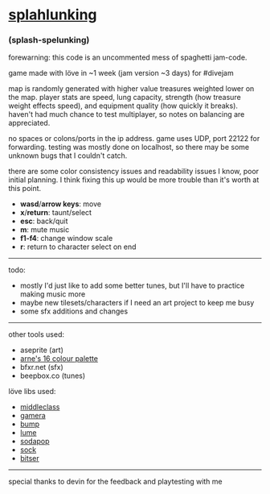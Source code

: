 # [splahlunking](https://xhg.itch.io/splahlunking)
### (splash-spelunking)

forewarning: this code is an uncommented mess of spaghetti jam-code.

game made with löve in ~1 week (jam version ~3 days) for #divejam

map is randomly generated with higher value treasures weighted lower on the map. player stats are speed, lung capacity, strength (how treasure weight effects speed), and equipment quality (how quickly it breaks). haven't had much chance to test multiplayer, so notes on balancing are appreciated.

no spaces or colons/ports in the ip address. game uses UDP, port 22122 for forwarding. testing was mostly done on localhost, so there may be some unknown bugs that I couldn't catch.

there are some color consistency issues and readability issues I know, poor initial planning. I think fixing this up would be more trouble than it's worth at this point.


- **wasd**/**arrow keys**: move
- **x**/**return**: taunt/select
- **esc**: back/quit
- **m**: mute music
- **f1-f4**: change window scale
- **r**: return to character select on end

___

todo:
- mostly I'd just like to add some better tunes, but I'll have to practice making music more
- maybe new tilesets/characters if I need an art project to keep me busy
- some sfx additions and changes

___

other tools used:
- aseprite (art)
- [arne's 16 colour palette](https://androidarts.com/palette/16pal.htm)
- bfxr.net (sfx)
- beepbox.co (tunes)

löve libs used:
- [middleclass](https://github.com/kikito/middleclass)
- [gamera](https://github.com/kikito/gamera)
- [bump](https://github.com/kikito/bump.lua)
- [lume](https://github.com/rxi/lume/)
- [sodapop](https://github.com/tesselode/sodapop)
- [sock](https://github.com/camchenry/sock.lua)
- [bitser](https://github.com/gvx/bitser)
___

special thanks to devin for the feedback and playtesting with me
